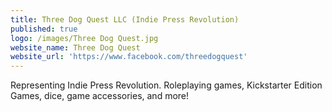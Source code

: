 ```yaml
---
title: Three Dog Quest LLC (Indie Press Revolution)
published: true
logo: /images/Three Dog Quest.jpg
website_name: Three Dog Quest
website_url: 'https://www.facebook.com/threedogquest'
---
```


Representing Indie Press Revolution. Roleplaying games, Kickstarter Edition Games, dice, game accessories, and more!
